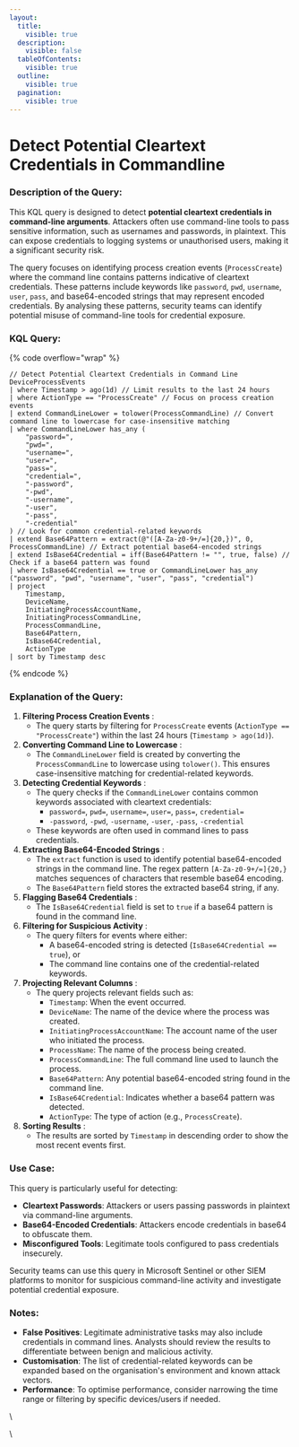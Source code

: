 ```yaml
---
layout:
  title:
    visible: true
  description:
    visible: false
  tableOfContents:
    visible: true
  outline:
    visible: true
  pagination:
    visible: true
---
```


# Detect Potential Cleartext Credentials in Commandline

### Description of the Query:

This KQL query is designed to detect **potential cleartext credentials in command-line arguments**. Attackers often use command-line tools to pass sensitive information, such as usernames and passwords, in plaintext. This can expose credentials to logging systems or unauthorised users, making it a significant security risk.

The query focuses on identifying process creation events (`ProcessCreate`) where the command line contains patterns indicative of cleartext credentials. These patterns include keywords like `password`, `pwd`, `username`, `user`, `pass`, and base64-encoded strings that may represent encoded credentials. By analysing these patterns, security teams can identify potential misuse of command-line tools for credential exposure.

### KQL Query:

{% code overflow="wrap" %}
```kusto
// Detect Potential Cleartext Credentials in Command Line
DeviceProcessEvents
| where Timestamp > ago(1d) // Limit results to the last 24 hours
| where ActionType == "ProcessCreate" // Focus on process creation events
| extend CommandLineLower = tolower(ProcessCommandLine) // Convert command line to lowercase for case-insensitive matching
| where CommandLineLower has_any (
    "password=", 
    "pwd=", 
    "username=", 
    "user=", 
    "pass=", 
    "credential=", 
    "-password", 
    "-pwd", 
    "-username", 
    "-user", 
    "-pass", 
    "-credential"
) // Look for common credential-related keywords
| extend Base64Pattern = extract(@"([A-Za-z0-9+/=]{20,})", 0, ProcessCommandLine) // Extract potential base64-encoded strings
| extend IsBase64Credential = iff(Base64Pattern != "", true, false) // Check if a base64 pattern was found
| where IsBase64Credential == true or CommandLineLower has_any ("password", "pwd", "username", "user", "pass", "credential")
| project
    Timestamp,
    DeviceName,
    InitiatingProcessAccountName,
    InitiatingProcessCommandLine,
    ProcessCommandLine,
    Base64Pattern,
    IsBase64Credential,
    ActionType
| sort by Timestamp desc
```
{% endcode %}

### Explanation of the Query:

1. **Filtering Process Creation Events** :
   * The query starts by filtering for `ProcessCreate` events (`ActionType == "ProcessCreate"`) within the last 24 hours (`Timestamp > ago(1d)`).
2. **Converting Command Line to Lowercase** :
   * The `CommandLineLower` field is created by converting the `ProcessCommandLine` to lowercase using `tolower()`. This ensures case-insensitive matching for credential-related keywords.
3. **Detecting Credential Keywords** :
   * The query checks if the `CommandLineLower` contains common keywords associated with cleartext credentials:
     * `password=`, `pwd=`, `username=`, `user=`, `pass=`, `credential=`
     * `-password`, `-pwd`, `-username`, `-user`, `-pass`, `-credential`
   * These keywords are often used in command lines to pass credentials.
4. **Extracting Base64-Encoded Strings** :
   * The `extract` function is used to identify potential base64-encoded strings in the command line. The regex pattern `[A-Za-z0-9+/=]{20,}` matches sequences of characters that resemble base64 encoding.
   * The `Base64Pattern` field stores the extracted base64 string, if any.
5. **Flagging Base64 Credentials** :
   * The `IsBase64Credential` field is set to `true` if a base64 pattern is found in the command line.
6. **Filtering for Suspicious Activity** :
   * The query filters for events where either:
     * A base64-encoded string is detected (`IsBase64Credential == true`), or
     * The command line contains one of the credential-related keywords.
7. **Projecting Relevant Columns** :
   * The query projects relevant fields such as:
     * `Timestamp`: When the event occurred.
     * `DeviceName`: The name of the device where the process was created.
     * `InitiatingProcessAccountName`: The account name of the user who initiated the process.
     * `ProcessName`: The name of the process being created.
     * `ProcessCommandLine`: The full command line used to launch the process.
     * `Base64Pattern`: Any potential base64-encoded string found in the command line.
     * `IsBase64Credential`: Indicates whether a base64 pattern was detected.
     * `ActionType`: The type of action (e.g., `ProcessCreate`).
8. **Sorting Results** :
   * The results are sorted by `Timestamp` in descending order to show the most recent events first.

### Use Case:

This query is particularly useful for detecting:

* **Cleartext Passwords**: Attackers or users passing passwords in plaintext via command-line arguments.
* **Base64-Encoded Credentials**: Attackers encode credentials in base64 to obfuscate them.
* **Misconfigured Tools**: Legitimate tools configured to pass credentials insecurely.

Security teams can use this query in Microsoft Sentinel or other SIEM platforms to monitor for suspicious command-line activity and investigate potential credential exposure.

### Notes:

* **False Positives**: Legitimate administrative tasks may also include credentials in command lines. Analysts should review the results to differentiate between benign and malicious activity.
* **Customisation**: The list of credential-related keywords can be expanded based on the organisation's environment and known attack vectors.
* **Performance**: To optimise performance, consider narrowing the time range or filtering by specific devices/users if needed.

\


\

